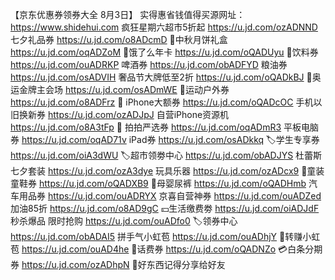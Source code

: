 【京东优惠券领券大全 8月3日】
实得惠省钱值得买源网址：https://www.shidehui.com
疯狂星期六超市5折起
https://u.jd.com/ozADNND
七夕礼品券
https://u.jd.com/o8ADcmD
🥮中秋月饼礼盒
https://u.jd.com/oqADZoM
🛵饿了么年卡
https://u.jd.com/oQADUyu
🥤饮料券
https://u.jd.com/ouADRKP
啤酒券
https://u.jd.com/obADFYD
粮油券
https://u.jd.com/osADVIH
 奢品节大牌低至2折
https://u.jd.com/oQADkBJ
🏅奥运金牌主会场
https://u.jd.com/osADmWE
🏻运动户外券
https://u.jd.com/o8ADFrz
 iPhone大额券
https://u.jd.com/oQADcOC
手机以旧换新券
https://u.jd.com/ozADJpJ
自营iPhone资源机
https://u.jd.com/o8A3tFp
🏻 拍拍严选券
https://u.jd.com/oqADmR3
平板电脑券
https://u.jd.com/oqAD71v
iPad券
https://u.jd.com/osADkkq
🏷学生专享券
https://u.jd.com/oiA3dWU
🏷超市领劵中心
https://u.jd.com/obADJYS
杜蕾斯七夕套装
https://u.jd.com/ozA3dye
玩具乐器
https://u.jd.com/ozADcx9
🏻童装童鞋券
https://u.jd.com/oQADXB9
🏻母婴尿裤
https://u.jd.com/oQADHmb
汽车用品券
https://u.jd.com/ouADRYX
京喜自营神券
https://u.jd.com/ouADZed
加油85折
https://u.jd.com/o8AD9gC
💴生活缴费劵
https://u.jd.com/oiADJdF
秒杀爆品 限时抢购
https://u.jd.com/ouADfo0
🏷领券中心
https://u.jd.com/obADAI5
拼手气小虹苞
https://u.jd.com/ouADhjY
🧧转赚小虹苞
https://u.jd.com/ouAD4he
🏻话费券
https://u.jd.com/oQADNZo
💳白条分期券
https://u.jd.com/ozADhpN
🥳好东西记得分享给好友